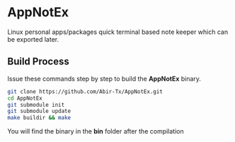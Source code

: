# AppNotEx
Linux personal apps/packages quick terminal based note keeper which can be exported later.


## Build Process

Issue these commands step by step to build the **AppNotEx** binary. 

```bash
git clone https://github.com/Abir-Tx/AppNotEx.git
cd AppNotEx
git submodule init
git submodule update
make buildir && make
```

You will find the binary in the **bin** folder after the compilation